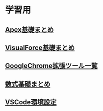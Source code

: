 # 学習用
## [Apex基礎まとめ](https://sigulog.com/2023/03/08/apex%e5%85%a5%e9%96%80/)
## [VisualForce基礎まとめ](https://github.com/YujiroKusano/apex_study/tree/main/visualforce)
## [GoogleChrome拡張ツール一覧](https://github.com/YujiroKusano/apex_study/tree/main/Chrome%E6%8B%A1%E5%BC%B5%E6%A9%9F%E8%83%BD)
## [数式基礎まとめ](https://github.com/YujiroKusano/apex_study/tree/main/%E6%95%B0%E5%BC%8F)
## [VSCode環境設定](https://github.com/YujiroKusano/apex_study/tree/main/vscode%E5%88%9D%E6%9C%9F%E8%A8%AD%E5%AE%9A)
